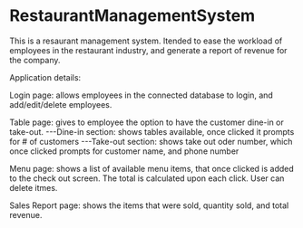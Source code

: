 # RestaurantManagementSystem

This is a resaurant management system.
Itended to ease the workload of employees in the restaurant industry, and generate a report of revenue for the company.

Application details:

Login page: allows employees in the connected database to login, and add/edit/delete employees. 

Table page: gives to employee the option to have the customer dine-in or take-out.
---Dine-in section: shows tables available, once clicked it prompts for # of customers
---Take-out section: shows take out oder number, which once clicked prompts for customer name, and phone number

Menu page: shows a list of available menu items, that once clicked is added to the check out screen. The total is calculated upon each click. User can delete itmes.

Sales Report page: shows the items that were sold, quantity sold, and total revenue.
